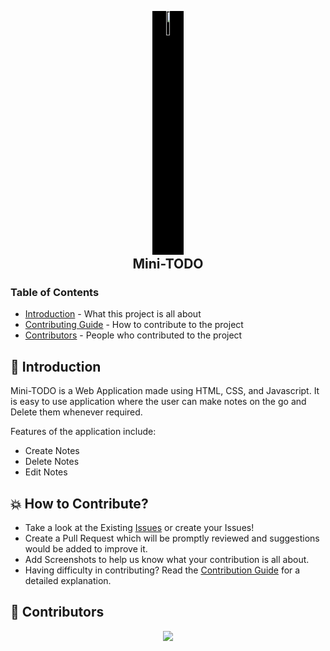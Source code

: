 <p align="center">
    <img style="background-color: black" src="https://hotemoji.com/images/dl/7/memo-emoji-by-google.png" width="10%">
</p>
<h2 align="center" style="margin-top: -12px"> 
    Mini-TODO
</h2>

### Table of Contents

- [Introduction](#introduction) - What this project is all about
- [Contributing Guide](https://github.com/Zack-Dx/Mini-TODO/blob/master/CONTRIBUTING.md) - How to contribute to the project
- [Contributors](#contributors) - People who contributed to the project

## <a name="introduction">📌 Introduction</a>

Mini-TODO is a Web Application made using HTML, CSS, and Javascript. It is easy to use application where the user can make notes on the go and Delete them whenever required.

Features of the application include:

- Create Notes
- Delete Notes
- Edit Notes

## <a name='how-to-contribute'>💥 How to Contribute?</a>

- Take a look at the Existing [Issues](https://github.com/Zack-Dx/Mini-TODO/issues) or create your Issues!
- Create a Pull Request which will be promptly reviewed and suggestions would be added to improve it.
- Add Screenshots to help us know what your contribution is all about.
- Having difficulty in contributing? Read the [Contribution Guide](https://github.com/Zack-Dx/Mini-TODO/blob/master/CONTRIBUTING.md) for a detailed explanation.

## <a name='contributors'>👥 Contributors</a>

<a href="https://github.com/Zack-Dx/Mini-TODO/graphs/contributors">
    <p align="center" >
        <img src="https://contrib.rocks/image?repo=Zack-Dx/Mini-TODO" />
    </p>
</a>

<br>
<h5 align="center">
